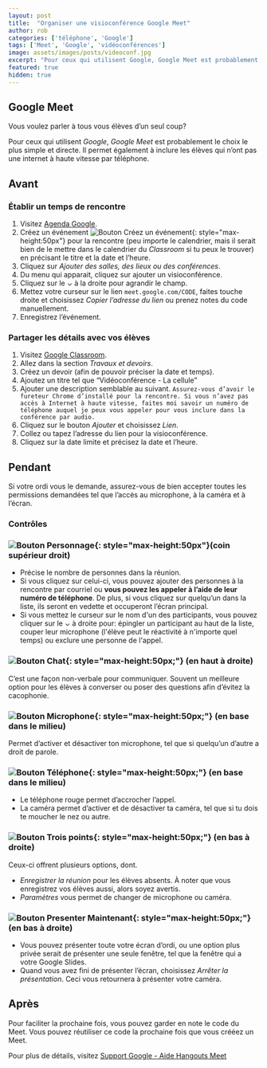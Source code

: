 ```yaml
---
layout: post
title:  "Organiser une visioconférence Google Meet"
author: rob
categories: ['téléphone', 'Google']
tags: ['Meet', 'Google', 'vidéoconférences']
image: assets/images/posts/videoconf.jpg
excerpt: "Pour ceux qui utilisent Google, Google Meet est probablement le choix le plus facile pour vous."
featured: true
hidden: true
---
```


## Google Meet
Vous voulez parler à tous vous élèves d’un seul coup?

Pour ceux qui utilisent _Google_, _Google Meet_ est probablement le choix le plus simple et directe. Il permet également à inclure les élèves qui n’ont pas une internet à haute vitesse par téléphone.

## Avant
### Établir un temps de rencontre
1. Visitez [Agenda Google](https://calendar.google.com/).
2. Créez un événement ![Bouton Créez un événement]({{site.baseurl}}/assets/images/posts/agenda-creer.png){: style="max-height:50px"} pour la rencontre (peu importe le calendrier, mais il serait bien de le mettre dans le calendrier du _Classroom_ si tu peux le trouver) en précisant le titre et la date et l’heure.
3. Cliquez sur _Ajouter des salles, des lieux ou des conférences_.
4. Du menu qui apparait, cliquez sur ajouter un visioconférence.
5. Cliquez sur le ⌄ à la droite pour agrandir le champ.
6. Mettez votre curseur sur le lien `meet.google.com/CODE`, faites touche droite et choisissez _Copier l’adresse du lien_ ou prenez notes du code manuellement.
7. Enregistrez l’événement.

### Partager les détails avec vos élèves
1. Visitez [Google Classroom](https://classroom.google.com).
2. Allez dans la section _Travaux et devoirs_.
3. Créez un devoir (afin de pouvoir préciser la date et temps).
4. Ajoutez un titre tel que “Vidéoconférence - La cellule”
5. Ajouter une description semblable au suivant. ``Assurez-vous d’avoir le fureteur Chrome d’installé pour la rencontre. Si vous n’avez pas accès à Internet à haute vitesse, faites moi savoir un numéro de téléphone auquel je peux vous appeler pour vous inclure dans la conférence par audio.
``
7. Cliquez sur le bouton _Ajouter_ et choisissez _Lien_.
8. Collez ou tapez l’adresse du lien pour la visioconférence.
9. Cliquez sur la date limite et précisez la date et l’heure.

## Pendant
Si votre ordi vous le demande, assurez-vous de bien accepter toutes les permissions demandées tel que l’accès au microphone, à la caméra et à l’écran.

### Contrôles
### ![Bouton Personnage]({{site.baseurl}}/assets/images/posts/visio-participants.png){: style="max-height:50px"}(coin supérieur droit)
* Précise le nombre de personnes dans la réunion.
* Si vous cliquez sur celui-ci, vous pouvez ajouter des personnes à la rencontre par courriel  ou __vous pouvez les appeler à l’aide de leur numéro de téléphone__. De plus, si vous cliquez sur quelqu’un dans la liste, ils seront en vedette et occuperont l’écran principal.
* Si vous mettez le curseur sur le nom d'un des participants, vous pouvez cliquer sur le ⌄ à droite pour: épingler un participant au haut de la liste, couper leur microphone (l'élève peut le réactivité à n'importe quel temps) ou exclure une personne de l'appel.

### ![Bouton Chat]({{site.baseurl}}/assets/images/posts/visio-chat.png){: style="max-height:50px;"} (en haut à droite)
C’est une façon non-verbale pour communiquer. Souvent un meilleure option pour les élèves à converser ou poser des questions afin d’évitez la cacophonie. 

### ![Bouton Microphone]({{site.baseurl}}/assets/images/posts/visio-microphone.png){: style="max-height:50px;"} (en base dans le milieu)
Permet d’activer et désactiver ton microphone, tel que si quelqu’un d’autre a droit de parole.

### ![Bouton Téléphone]({{site.baseurl}}/assets/images/posts/visio-end.png){: style="max-height:50px;"} (en base dans le milieu)
* Le téléphone rouge permet d’accrocher l’appel.
* La caméra permet d’activer et de désactiver ta caméra, tel que si tu dois te moucher le nez ou autre.

### ![Bouton Trois points]({{site.baseurl}}/assets/images/posts/visio-trois-points.png){: style="max-height:50px;"} (en bas à droite)
Ceux-ci offrent plusieurs options, dont.
* _Enregistrer la réunion_ pour les élèves absents. À noter que vous enregistrez vos élèves aussi, alors soyez avertis.
* _Paramètres_ vous permet de changer de microphone ou caméra.

### ![Bouton Presenter Maintenant]({{site.baseurl}}/assets/images/posts/visio-presenter.png){: style="max-height:50px;"} (en bas à droite)
* Vous pouvez présenter toute votre écran d’ordi, ou une option plus privée serait de présenter une seule fenêtre, tel que la fenêtre qui a votre Google Slides.
* Quand vous avez fini de présenter l’écran, choisissez _Arrêter la présentation_. Ceci vous retournera à présenter votre caméra.

## Après
Pour faciliter la prochaine fois, vous pouvez garder en note le code du Meet. Vous pouvez réutiliser ce code la prochaine fois que vous crééez un Meet.

Pour plus de détails, visitez [Support Google - Aide Hangouts Meet](https://support.google.com/meet/answer/9303069?co=GENIE.Platform%3DDesktop&hl=fr)
